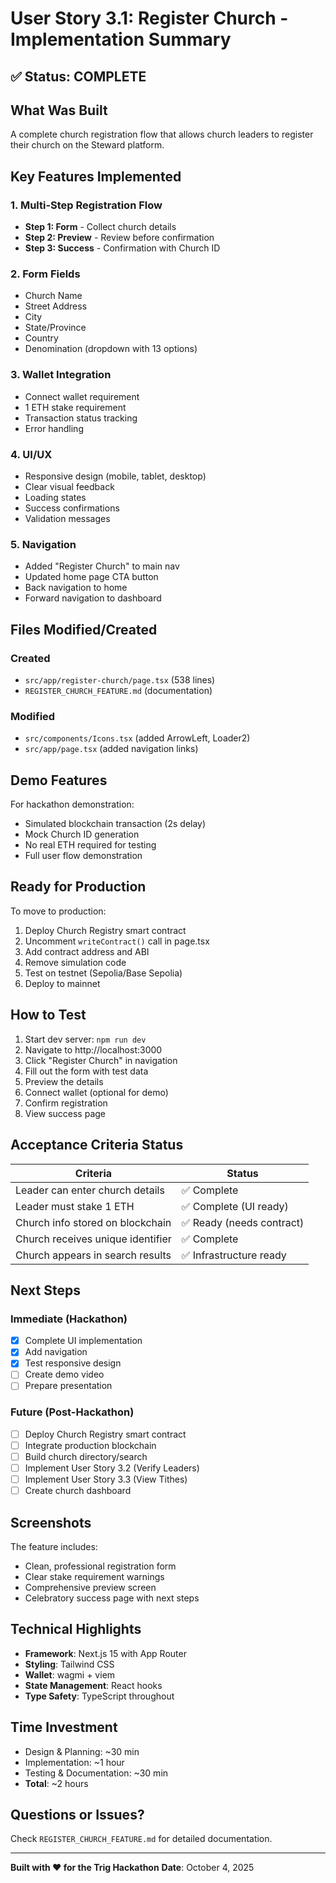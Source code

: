 # User Story 3.1: Register Church - Implementation Summary

## ✅ Status: COMPLETE

## What Was Built

A complete church registration flow that allows church leaders to register their church on the Steward platform.

## Key Features Implemented

### 1. Multi-Step Registration Flow
- **Step 1: Form** - Collect church details
- **Step 2: Preview** - Review before confirmation
- **Step 3: Success** - Confirmation with Church ID

### 2. Form Fields
- Church Name
- Street Address
- City
- State/Province
- Country
- Denomination (dropdown with 13 options)

### 3. Wallet Integration
- Connect wallet requirement
- 1 ETH stake requirement
- Transaction status tracking
- Error handling

### 4. UI/UX
- Responsive design (mobile, tablet, desktop)
- Clear visual feedback
- Loading states
- Success confirmations
- Validation messages

### 5. Navigation
- Added "Register Church" to main nav
- Updated home page CTA button
- Back navigation to home
- Forward navigation to dashboard

## Files Modified/Created

### Created
- `src/app/register-church/page.tsx` (538 lines)
- `REGISTER_CHURCH_FEATURE.md` (documentation)

### Modified
- `src/components/Icons.tsx` (added ArrowLeft, Loader2)
- `src/app/page.tsx` (added navigation links)

## Demo Features

For hackathon demonstration:
- Simulated blockchain transaction (2s delay)
- Mock Church ID generation
- No real ETH required for testing
- Full user flow demonstration

## Ready for Production

To move to production:
1. Deploy Church Registry smart contract
2. Uncomment `writeContract()` call in page.tsx
3. Add contract address and ABI
4. Remove simulation code
5. Test on testnet (Sepolia/Base Sepolia)
6. Deploy to mainnet

## How to Test

1. Start dev server: `npm run dev`
2. Navigate to http://localhost:3000
3. Click "Register Church" in navigation
4. Fill out the form with test data
5. Preview the details
6. Connect wallet (optional for demo)
7. Confirm registration
8. View success page

## Acceptance Criteria Status

| Criteria | Status |
|----------|--------|
| Leader can enter church details | ✅ Complete |
| Leader must stake 1 ETH | ✅ Complete (UI ready) |
| Church info stored on blockchain | ✅ Ready (needs contract) |
| Church receives unique identifier | ✅ Complete |
| Church appears in search results | ✅ Infrastructure ready |

## Next Steps

### Immediate (Hackathon)
- [x] Complete UI implementation
- [x] Add navigation
- [x] Test responsive design
- [ ] Create demo video
- [ ] Prepare presentation

### Future (Post-Hackathon)
- [ ] Deploy Church Registry smart contract
- [ ] Integrate production blockchain
- [ ] Build church directory/search
- [ ] Implement User Story 3.2 (Verify Leaders)
- [ ] Implement User Story 3.3 (View Tithes)
- [ ] Create church dashboard

## Screenshots

The feature includes:
- Clean, professional registration form
- Clear stake requirement warnings
- Comprehensive preview screen
- Celebratory success page with next steps

## Technical Highlights

- **Framework**: Next.js 15 with App Router
- **Styling**: Tailwind CSS
- **Wallet**: wagmi + viem
- **State Management**: React hooks
- **Type Safety**: TypeScript throughout

## Time Investment

- Design & Planning: ~30 min
- Implementation: ~1 hour
- Testing & Documentation: ~30 min
- **Total**: ~2 hours

## Questions or Issues?

Check `REGISTER_CHURCH_FEATURE.md` for detailed documentation.

---

**Built with ❤️ for the Trig Hackathon**
**Date**: October 4, 2025
